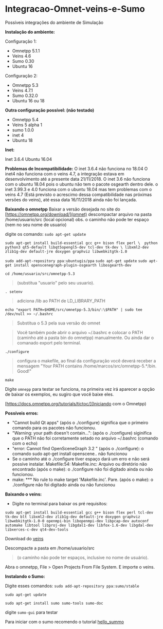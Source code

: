 # Integracao-Omnet-veins-e-Sumo
Possíveis integrações do ambiente de Simulação


**Instalação do ambiente:**

Configuração 1:
*   Omnetpp 5.1.1
*   Veins 4.6
*   Sumo 0.30
*   Ubuntu 16

Configuração 2:
*   Omnetpp 5.3
*   Veins 4.7.1
*   Sumo 0.32.0
*   Ubuntu 16 ou 18

**Outra configuração possível: (não testado)**
*   Omnetpp 5.4
*   Veins 5 alpha 1 
*   sumo 1.0.0
*   inet 4
*   Ubuntu 18

**Inet:**

Inet 3.6.4 
Ubuntu 16.04 

**Problemas de Incompatibilidade:**
O inet 3.6.4 não funciona no 18.04
O inet4 não funciona com o veins 4.7, a integração estava em desenvolvimento até a presente data 21/11/2018.
O inet 3.6 não funciona com o ubuntu 18.04 pois o ubuntu não tem o pacote osgearth dentro dele.
o inet 3.99.3 e 4.0 funciona com o ubuntu 18.04 mas tem problemas com o veins 4.7 (Está previsto o acrescimo dessa compatibilidade nas próximas versões do veins), até essa data 16/11/2018 ainda não foi lançada.



**Baixando o omnetpp**
Baixar a versão desejada no site do [https://omnetpp.org/download/](omnet)
descompactar arquivo na pasta /home/usuario/src (local opcional) 
obs. o caminho não pode ter espaço (nem no seu nome de usuario)

digite os comando:
`sudo apt-get update`

`sudo apt-get install build-essential gcc g++ bison flex perl \ 
python python3 qt5-default libqt5opengl5-dev tcl-dev tk-dev \
libxml2-dev zlib1g-dev default-jre doxygen graphviz libwebkitgtk-1.0`

`sudo add-apt-repository ppa:ubuntugis/ppa`
`sudo apt-get update`
`sudo apt-get install openscenegraph-plugin-osgearth libosgearth-dev`



`cd /home/usuario/src/omnetpp-5.3`

> (substitua "usuario" pelo seu usuario).

`. setenv` 

> adiciona /lib ao PATH de LD_LIBRARY_PATH

`echo "export PATH=$HOME/src/omnetpp-5.3/bin/:\$PATH" | sudo tee /dev/null >> ~/.bashrc `

> Substitua o 5.3 pela sua versão do omnet 

> Você também pode abrir o arquivo ~/.bashrc e colocar o PATH (caminho até a pasta bin do omnetpp) manualmente. Ou ainda dar o comanado export pelo terminal.

`./configure`

> configura o makefile, ao final da configuração você deverá receber a mensagem "Your PATH contains /home/marcos/src/omnetpp-5.*/bin. Good!"

`make`


Digite `omnepp` para testar se funciona, na primeira vez irá aparecer a opção de baixar os exemplos, eu sugiro que você baixe eles.

[https://docs.omnetpp.org/tutorials/tictoc/](Iniciando com o Omnetpp)

**Possíveis erros:**

*   "Cannot build Qt apps" (após o ./configure)     significa que o primeiro comando para os pacotes não funcionou.
*   "Warning: your path doesn't contain...": (após o ./configure)    siginifica que o PATH não foi corretamente setado no arquivo ~/.bashrc (comando com o echo)
*   "error: Cannot find OpenSceneGraph 3.2 " (após o ./configure):  o comando sudo apt-get install openscene.. não funcionou
*   Se o caminho até o ./configure tiver espaço dará um erro e não será possíve instalar.
Makefile:54: Makefile.inc: Arquivo ou diretório não encontrado (após o make): o ./configure não foi digitado ainda ou não funcionou.
*   make: *** No rule to make target 'Makefile.inc'.  Pare. (após o make): o ./configure não foi digitado ainda ou não funcionou



**Baixando o veins:**

*   Digite no terminal para baixar os pré requisitos:

`sudo apt-get install build-essential gcc g++ bison flex perl tcl-dev tk-dev blt libxml2-dev zlib1g-dev default-jre doxygen graphviz libwebkitgtk-1.0-0 openmpi-bin libopenmpi-dev libpcap-dev autoconf automake libtool libproj-dev libgdal1-dev libfox-1.6-dev libgdal-dev libxerces-c-dev qt4-dev-tools`

Download do [veins](https://github.com/sommer/veins/releases)

Descompacte a pasta em /home/usuario/src 

> (o caminho não pode ter espaços, inclusive no nome de usuário).

Abra o omnetpp, File > Open Projects From File System. E importe o veins.

**Instalando o Sumo:**

Digite esses comandos:
`sudo add-apt-repository ppa:sumo/stable`   
            
`sudo apt-get update	`	
					
`sudo apt-get install sumo sumo-tools sumo-doc`     

digite `sumo-gui` para testar


Para iniciar com o sumo recomendo o tutorial [hello_summo](https://sumo.dlr.de/wiki/Tutorials/Hello_Sumo) 







